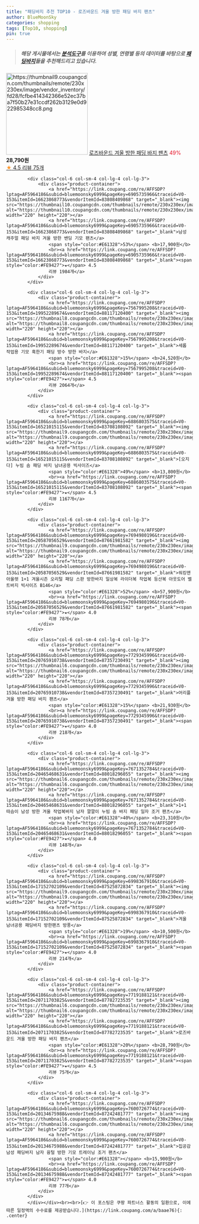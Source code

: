 ```yaml
---
title: "패딩바지 추천 TOP10 - 로즈바운드 겨울 방한 패딩 바지 팬츠"
author: BlueMoonSky
categories: shopping
tags: [Top10, shopping]
pin: true
---
```


> ##### 해당 게시물에서는 [**분석도구**](https://itemscout.io/)를 이용하여 **성별**, **연령별** 등의 데이터를 바탕으로 [**패딩바지**](https://link.coupang.com/a/baae76)들을 추천해드리고 있습니다.
<div class="container"><div class="row">
            <div class="col-6 col-sm-4 col-lg-4 col-lg-3">
                <div class="product-container">
                    <a href="https://link.coupang.com/re/AFFSDP?lptag=AF5964186&subid=bluemoonsky6999&pageKey=7719188121&traceid=V0-153&itemId=20711703804&vendorItemId=87782723415" target="_blank"><img src="https://thumbnail9.coupangcdn.com/thumbnails/remote/230x230ex/image/vendor_inventory/fd28/fcfbe414342366e52ec37ba7f50b27e31ccdf262b3129e0d922985348cc8.png" alt="https://thumbnail9.coupangcdn.com/thumbnails/remote/230x230ex/image/vendor_inventory/fd28/fcfbe414342366e52ec37ba7f50b27e31ccdf262b3129e0d922985348cc8.png" width="220" height="220"></a>
                    <a href="https://link.coupang.com/re/AFFSDP?lptag=AF5964186&subid=bluemoonsky6999&pageKey=7719188121&traceid=V0-153&itemId=20711703804&vendorItemId=87782723415" target="_blank">로즈바운드 겨울 방한 패딩 바지 팬츠</a>
                    <span style="color:#E61328">49%</span> <b>28,790원</b>
                    <br><a href="https://link.coupang.com/re/AFFSDP?lptag=AF5964186&subid=bluemoonsky6999&pageKey=7719188121&traceid=V0-153&itemId=20711703804&vendorItemId=87782723415" target="_blank"><span style="color:#FE9427">★</span> 4.5
                    리뷰 75개</a>
                </div>
            </div>
            
            <div class="col-6 col-sm-4 col-lg-4 col-lg-3">
                <div class="product-container">
                    <a href="https://link.coupang.com/re/AFFSDP?lptag=AF5964186&subid=bluemoonsky6999&pageKey=6905735966&traceid=V0-153&itemId=16623868773&vendorItemId=83808409868" target="_blank"><img src="https://thumbnail10.coupangcdn.com/thumbnails/remote/230x230ex/image/vendor_inventory/483d/1c45d43a361c3231142ab6ef1abf6f0a0e42830d602d5f6ea3e68fcf8efb.jpg" alt="https://thumbnail10.coupangcdn.com/thumbnails/remote/230x230ex/image/vendor_inventory/483d/1c45d43a361c3231142ab6ef1abf6f0a0e42830d602d5f6ea3e68fcf8efb.jpg" width="220" height="220"></a>
                    <a href="https://link.coupang.com/re/AFFSDP?lptag=AF5964186&subid=bluemoonsky6999&pageKey=6905735966&traceid=V0-153&itemId=16623868773&vendorItemId=83808409868" target="_blank">남성 캐주얼 패딩 바지 겨울 방한 밴딩 기모 팬츠</a>
                    <span style="color:#E61328">53%</span> <b>17,900원</b>
                    <br><a href="https://link.coupang.com/re/AFFSDP?lptag=AF5964186&subid=bluemoonsky6999&pageKey=6905735966&traceid=V0-153&itemId=16623868773&vendorItemId=83808409868" target="_blank"><span style="color:#FE9427">★</span> 4.5
                    리뷰 1984개</a>
                </div>
            </div>
            
            <div class="col-6 col-sm-4 col-lg-4 col-lg-3">
                <div class="product-container">
                    <a href="https://link.coupang.com/re/AFFSDP?lptag=AF5964186&subid=bluemoonsky6999&pageKey=7567995208&traceid=V0-153&itemId=19952289674&vendorItemId=88117120400" target="_blank"><img src="https://thumbnail8.coupangcdn.com/thumbnails/remote/230x230ex/image/vendor_inventory/d4b2/8aeacd2b45557398c342f356f58a31165c00a5761030ada63393261bb263.jpg" alt="https://thumbnail8.coupangcdn.com/thumbnails/remote/230x230ex/image/vendor_inventory/d4b2/8aeacd2b45557398c342f356f58a31165c00a5761030ada63393261bb263.jpg" width="220" height="220"></a>
                    <a href="https://link.coupang.com/re/AFFSDP?lptag=AF5964186&subid=bluemoonsky6999&pageKey=7567995208&traceid=V0-153&itemId=19952289674&vendorItemId=88117120400" target="_blank">세롭 작업용 기모 혹한기 패딩 방수 방한 바지</a>
                    <span style="color:#E61328">15%</span> <b>24,520원</b>
                    <br><a href="https://link.coupang.com/re/AFFSDP?lptag=AF5964186&subid=bluemoonsky6999&pageKey=7567995208&traceid=V0-153&itemId=19952289674&vendorItemId=88117120400" target="_blank"><span style="color:#FE9427">★</span> 4.5
                    리뷰 2064개</a>
                </div>
            </div>
            
            <div class="col-6 col-sm-4 col-lg-4 col-lg-3">
                <div class="product-container">
                    <a href="https://link.coupang.com/re/AFFSDP?lptag=AF5964186&subid=bluemoonsky6999&pageKey=6886803575&traceid=V0-153&itemId=16521015115&vendorItemId=83708108092" target="_blank"><img src="https://thumbnail9.coupangcdn.com/thumbnails/remote/230x230ex/image/vendor_inventory/00c5/7342610a150aaf2aad9aa694fd20af93fa0b033602a9fea4e73387fff92e.jpg" alt="https://thumbnail9.coupangcdn.com/thumbnails/remote/230x230ex/image/vendor_inventory/00c5/7342610a150aaf2aad9aa694fd20af93fa0b033602a9fea4e73387fff92e.jpg" width="220" height="220"></a>
                    <a href="https://link.coupang.com/re/AFFSDP?lptag=AF5964186&subid=bluemoonsky6999&pageKey=6886803575&traceid=V0-153&itemId=16521015115&vendorItemId=83708108092" target="_blank">[오지다] 누빔 솜 패딩 바지 남녀공용 빅사이즈</a>
                    <span style="color:#E61328">49%</span> <b>13,800원</b>
                    <br><a href="https://link.coupang.com/re/AFFSDP?lptag=AF5964186&subid=bluemoonsky6999&pageKey=6886803575&traceid=V0-153&itemId=16521015115&vendorItemId=83708108092" target="_blank"><span style="color:#FE9427">★</span> 4.5
                    리뷰 1167개</a>
                </div>
            </div>
            
            <div class="col-6 col-sm-4 col-lg-4 col-lg-3">
                <div class="product-container">
                    <a href="https://link.coupang.com/re/AFFSDP?lptag=AF5964186&subid=bluemoonsky6999&pageKey=7694980196&traceid=V0-153&itemId=20587056529&vendorItemId=87661981582" target="_blank"><img src="https://thumbnail9.coupangcdn.com/thumbnails/remote/230x230ex/image/vendor_inventory/6307/cee4dce308530286dc5b205d980a03d383d84fa9b9cefe4fffc2210e907c.jpg" alt="https://thumbnail9.coupangcdn.com/thumbnails/remote/230x230ex/image/vendor_inventory/6307/cee4dce308530286dc5b205d980a03d383d84fa9b9cefe4fffc2210e907c.jpg" width="220" height="220"></a>
                    <a href="https://link.coupang.com/re/AFFSDP?lptag=AF5964186&subid=bluemoonsky6999&pageKey=7694980196&traceid=V0-153&itemId=20587056529&vendorItemId=87661981582" target="_blank">워킹맨 아울렛 1+1 겨울시즌 오리털 패딩 스판 방한바지 일상복 라이더복 작업복 등산복 아웃도어 벨트바지 빅사이즈 B146</a>
                    <span style="color:#E61328">52%</span> <b>57,900원</b>
                    <br><a href="https://link.coupang.com/re/AFFSDP?lptag=AF5964186&subid=bluemoonsky6999&pageKey=7694980196&traceid=V0-153&itemId=20587056529&vendorItemId=87661981582" target="_blank"><span style="color:#FE9427">★</span> 4.0
                    리뷰 78개</a>
                </div>
            </div>
            
            <div class="col-6 col-sm-4 col-lg-4 col-lg-3">
                <div class="product-container">
                    <a href="https://link.coupang.com/re/AFFSDP?lptag=AF5964186&subid=bluemoonsky6999&pageKey=7729345996&traceid=V0-153&itemId=20765910738&vendorItemId=87357230491" target="_blank"><img src="https://thumbnail6.coupangcdn.com/thumbnails/remote/230x230ex/image/vendor_inventory/c328/11df728843bb7cf52d119c6e2df5df958fb01c182eeddcac2ad0417096db.png" alt="https://thumbnail6.coupangcdn.com/thumbnails/remote/230x230ex/image/vendor_inventory/c328/11df728843bb7cf52d119c6e2df5df958fb01c182eeddcac2ad0417096db.png" width="220" height="220"></a>
                    <a href="https://link.coupang.com/re/AFFSDP?lptag=AF5964186&subid=bluemoonsky6999&pageKey=7729345996&traceid=V0-153&itemId=20765910738&vendorItemId=87357230491" target="_blank">어리플 겨울 방한 패딩 바지 팬츠</a>
                    <span style="color:#E61328">15%</span> <b>21,930원</b>
                    <br><a href="https://link.coupang.com/re/AFFSDP?lptag=AF5964186&subid=bluemoonsky6999&pageKey=7729345996&traceid=V0-153&itemId=20765910738&vendorItemId=87357230491" target="_blank"><span style="color:#FE9427">★</span> 4.0
                    리뷰 218개</a>
                </div>
            </div>
            
            <div class="col-6 col-sm-4 col-lg-4 col-lg-3">
                <div class="product-container">
                    <a href="https://link.coupang.com/re/AFFSDP?lptag=AF5964186&subid=bluemoonsky6999&pageKey=7671352784&traceid=V0-153&itemId=20465468631&vendorItemId=88018296055" target="_blank"><img src="https://thumbnail6.coupangcdn.com/thumbnails/remote/230x230ex/image/vendor_inventory/19c0/da1a08296b124694f457e19453b0d3d1a47126cf226868f9113a37f43d8e.jpg" alt="https://thumbnail6.coupangcdn.com/thumbnails/remote/230x230ex/image/vendor_inventory/19c0/da1a08296b124694f457e19453b0d3d1a47126cf226868f9113a37f43d8e.jpg" width="220" height="220"></a>
                    <a href="https://link.coupang.com/re/AFFSDP?lptag=AF5964186&subid=bluemoonsky6999&pageKey=7671352784&traceid=V0-153&itemId=20465468631&vendorItemId=88018296055" target="_blank">1+1 따슴이 남성 방한 겨울 작업복바지 남자 깔깔이 누빔 솜 바지 패딩 일자 조거 팬츠</a>
                    <span style="color:#E61328">40%</span> <b>23,310원</b>
                    <br><a href="https://link.coupang.com/re/AFFSDP?lptag=AF5964186&subid=bluemoonsky6999&pageKey=7671352784&traceid=V0-153&itemId=20465468631&vendorItemId=88018296055" target="_blank"><span style="color:#FE9427">★</span> 4.0
                    리뷰 148개</a>
                </div>
            </div>
            
            <div class="col-6 col-sm-4 col-lg-4 col-lg-3">
                <div class="product-container">
                    <a href="https://link.coupang.com/re/AFFSDP?lptag=AF5964186&subid=bluemoonsky6999&pageKey=6998367910&traceid=V0-153&itemId=17152702109&vendorItemId=87525872834" target="_blank"><img src="https://thumbnail9.coupangcdn.com/thumbnails/remote/230x230ex/image/vendor_inventory/8091/14784896f034bc591c3e1944d75c1bb18857b3b46dccec68db2b7a83c6d1.jpg" alt="https://thumbnail9.coupangcdn.com/thumbnails/remote/230x230ex/image/vendor_inventory/8091/14784896f034bc591c3e1944d75c1bb18857b3b46dccec68db2b7a83c6d1.jpg" width="220" height="220"></a>
                    <a href="https://link.coupang.com/re/AFFSDP?lptag=AF5964186&subid=bluemoonsky6999&pageKey=6998367910&traceid=V0-153&itemId=17152702109&vendorItemId=87525872834" target="_blank">겨울 남녀공용 패딩바지 방한팬츠 방풍</a>
                    <span style="color:#E61328">19%</span> <b>10,500원</b>
                    <br><a href="https://link.coupang.com/re/AFFSDP?lptag=AF5964186&subid=bluemoonsky6999&pageKey=6998367910&traceid=V0-153&itemId=17152702109&vendorItemId=87525872834" target="_blank"><span style="color:#FE9427">★</span> 4.0
                    리뷰 214개</a>
                </div>
            </div>
            
            <div class="col-6 col-sm-4 col-lg-4 col-lg-3">
                <div class="product-container">
                    <a href="https://link.coupang.com/re/AFFSDP?lptag=AF5964186&subid=bluemoonsky6999&pageKey=7719188121&traceid=V0-153&itemId=20711703825&vendorItemId=87782723535" target="_blank"><img src="https://thumbnail6.coupangcdn.com/thumbnails/remote/230x230ex/image/vendor_inventory/0077/a39f54d854754a957fc7e79b46ac51bb8fc692b489229214ecedf3138e4a.png" alt="https://thumbnail6.coupangcdn.com/thumbnails/remote/230x230ex/image/vendor_inventory/0077/a39f54d854754a957fc7e79b46ac51bb8fc692b489229214ecedf3138e4a.png" width="220" height="220"></a>
                    <a href="https://link.coupang.com/re/AFFSDP?lptag=AF5964186&subid=bluemoonsky6999&pageKey=7719188121&traceid=V0-153&itemId=20711703825&vendorItemId=87782723535" target="_blank">로즈바운드 겨울 방한 패딩 바지 팬츠</a>
                    <span style="color:#E61328">20%</span> <b>28,790원</b>
                    <br><a href="https://link.coupang.com/re/AFFSDP?lptag=AF5964186&subid=bluemoonsky6999&pageKey=7719188121&traceid=V0-153&itemId=20711703825&vendorItemId=87782723535" target="_blank"><span style="color:#FE9427">★</span> 4.5
                    리뷰 75개</a>
                </div>
            </div>
            
            <div class="col-6 col-sm-4 col-lg-4 col-lg-3">
                <div class="product-container">
                    <a href="https://link.coupang.com/re/AFFSDP?lptag=AF5964186&subid=bluemoonsky6999&pageKey=7600726774&traceid=V0-153&itemId=20134675988&vendorItemId=87242481777" target="_blank"><img src="https://thumbnail6.coupangcdn.com/thumbnails/remote/230x230ex/image/vendor_inventory/7d66/e25ef71e75280382fa4379c1977a70e14d5c46f8deca480ecab6937a3289.jpg" alt="https://thumbnail6.coupangcdn.com/thumbnails/remote/230x230ex/image/vendor_inventory/7d66/e25ef71e75280382fa4379c1977a70e14d5c46f8deca480ecab6937a3289.jpg" width="220" height="220"></a>
                    <a href="https://link.coupang.com/re/AFFSDP?lptag=AF5964186&subid=bluemoonsky6999&pageKey=7600726774&traceid=V0-153&itemId=20134675988&vendorItemId=87242481777" target="_blank">집공감 남성 패딩바지 남자 융털 방한 기모 트레이닝 조거 팬츠</a>
                    <span style="color:#E61328"></span> <b>15,900원</b>
                    <br><a href="https://link.coupang.com/re/AFFSDP?lptag=AF5964186&subid=bluemoonsky6999&pageKey=7600726774&traceid=V0-153&itemId=20134675988&vendorItemId=87242481777" target="_blank"><span style="color:#FE9427">★</span> 4.0
                    리뷰 77개</a>
                </div>
            </div>
            </div></div><br><br>[👉 이 포스팅은 쿠팡 파트너스 활동의 일환으로, 이에 따른 일정액의 수수료를 제공받습니다.](https://link.coupang.com/a/baae76){: .center}